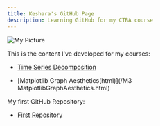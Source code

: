 ```yaml
---
title: Keshara's GitHub Page
description: Learning GitHub for my CTBA course
---
```


![My Picture](/pics/pareto.jpg)

This is the content I've developed for my courses:

- [Time Series Decomposition](/timeseries/index.md)

- [Matplotlib Graph Aesthetics(html)](/M3 MatplotlibGraphAesthetics.html)

My first GitHub Repository:

- [First Repository](https://github.com/kcouther/sample1)


